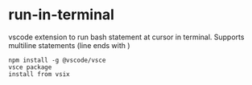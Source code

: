 # run-in-terminal

vscode extension to run bash statement at cursor in terminal. Supports multiline statements (line ends with \)

```
npm install -g @vscode/vsce
vsce package
install from vsix
```